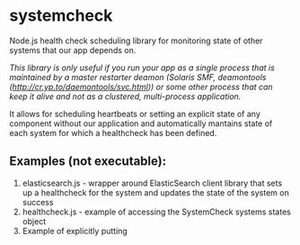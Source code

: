 systemcheck
===========

Node.js health check scheduling library for monitoring state of other systems that our app depends on.

*This library is only useful if you run your app as a single process that is maintained by a master restarter deamon (Solaris SMF, deamontools (http://cr.yp.to/daemontools/svc.html)) or some other process that can keep it alive and not as a clustered, multi-process application.*

It allows for scheduling heartbeats or setting an explicit state of any component without our application and automatically mantains state of each system for which a healthcheck has been defined.

Examples (not executable):
------
1. elasticsearch.js - wrapper around ElasticSearch client library that sets up a healthcheck for the system and updates the state of the system on success
2. healthcheck.js - example of accessing the SystemCheck systems states object
3. Example of explicitly putting 

